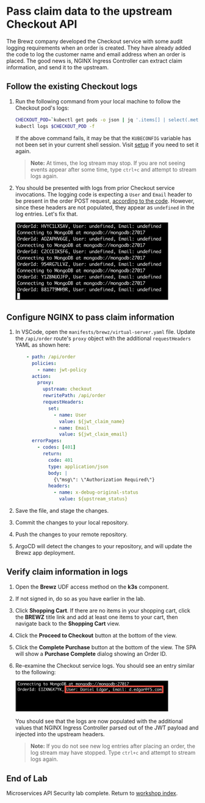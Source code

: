 # Pass claim data to the upstream Checkout API

The Brewz company developed the Checkout service with some audit logging requirements when an order is created. They have already added the code to log  the customer name and email address when an order is placed. The good news is, NGINX Ingress Controller can extract claim information, and send it to the upstream.

## Follow the existing Checkout logs

1. Run the following command from your local machine to follow the Checkout pod's logs:

    ```bash
    CHECKOUT_POD=`kubectl get pods -o json | jq '.items[] | select(.metadata.name | startswith("checkout")) | .metadata.name' -r`
    kubectl logs $CHECKOUT_POD -f
    ```

    If the above command fails, it may be that the `KUBECONFIG` variable has not been set in your current shell session. Visit [setup](setup.md#generate-local-kubeconfig) if you need to set it again.

    > **Note:** At times, the log stream may stop. If you are not seeing events appear after some time, type `ctrl+c` and attempt to stream logs again.

1. You should be presented with logs from prior Checkout service invocations. The logging code is expecting a `User` and `Email` header to be present in the order POST request, [according to the code](https://github.com/f5devcentral/spa-demo-app/blob/ed8115a684ed918f73d01d61c831c8439409cbec/checkout/paths/order.js#L13). However, since these headers are not populated, they appear as `undefined` in the log entries. Let's fix that.

    <img src="../assets/checkout_order_service_logs.png" alt="Checkout service logs" width="400"/>

## Configure NGINX to pass claim information

1. In VSCode, open the `manifests/brewz/virtual-server.yaml` file. Update the `/api/order` route's `proxy` object with the additional `requestHeaders` YAML as shown here:

    ```yaml
        - path: /api/order
          policies:
            - name: jwt-policy
          action:
            proxy:
              upstream: checkout
              rewritePath: /api/order
              requestHeaders:
                set:
                  - name: User
                    value: ${jwt_claim_name}
                  - name: Email
                    value: ${jwt_claim_email}
          errorPages:
            - codes: [401]
              return:
                code: 401
                type: application/json
                body: |
                  {\"msg\": \"Authorization Required\"}
                headers:
                  - name: x-debug-original-status
                    value: ${upstream_status}
    ```

1. Save the file, and stage the changes.

1. Commit the changes to your local repository.

1. Push the changes to your remote repository.

1. ArgoCD will detect the changes to your repository, and will update the Brewz app deployment.

## Verify claim information in logs

1. Open the **Brewz** UDF access method on the **k3s** component.

1. If not signed in, do so as you have earlier in the lab.

1. Click **Shopping Cart**. If there are no items in your shopping cart, click the **BREWZ** title link and add at least one items to your cart, then navigate back to the **Shopping Cart** view.

1. Click the **Proceed to Checkout** button at the bottom of the view.

1. Click the **Complete Purchase** button at the bottom of the view. The SPA will show a **Purchase Complete** dialog showing an Order ID.

1. Re-examine the Checkout service logs. You should see an entry similar to the following:

    <img src="../assets/checkout_order_service_logs_2.png" alt="Checkout service logs" width="400"/>

    You should see that the logs are now populated with the additional values that NGINX Ingress Controller parsed out of the JWT payload and injected into the upstream headers.

    > **Note:** If you do not see new log entries after placing an order, the log stream may have stopped. Type `ctrl+c` and attempt to stream logs again.

## End of Lab

Microservices API Security lab complete. Return to [workshop index](../README.md).
